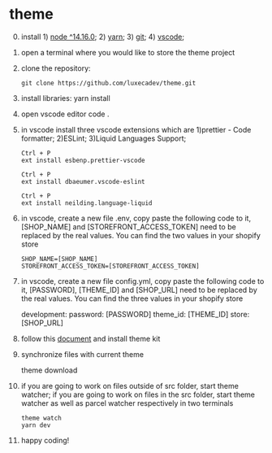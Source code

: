 # theme

0.  install 1) [node ^14.16.0](https://nodejs.org/en/); 2) [yarn](https://yarnpkg.com/getting-started/install); 3) [git](https://git-scm.com/downloads); 4) [vscode](https://code.visualstudio.com/);
1.  open a terminal where you would like to store the theme project
2.  clone the repository:

		git clone https://github.com/luxecadev/theme.git

3.  install libraries:
    yarn install
4.  open vscode editor
    code .
5.  in vscode install three vscode extensions which are 1)prettier - Code formatter; 2)ESLint; 3)Liquid Languages Support;

		Ctrl + P
		ext install esbenp.prettier-vscode

		Ctrl + P
		ext install dbaeumer.vscode-eslint

		Ctrl + P
		ext install neilding.language-liquid

6.  in vscode, create a new file .env, copy paste the following code to it, [SHOP_NAME] and [STOREFRONT_ACCESS_TOKEN]
    need to be replaced by the real values. You can find the two values in your shopify store

		SHOP_NAME=[SHOP_NAME]
		STOREFRONT_ACCESS_TOKEN=[STOREFRONT_ACCESS_TOKEN]

7.  in vscode, create a new file config.yml, copy paste the following code to it, [PASSWORD], [THEME_ID] and [SHOP_URL]
    need to be replaced by the real values. You can find the three values in your shopify store

    development:
			password: [PASSWORD]
			theme_id: [THEME_ID]
			store: [SHOP_URL]

8.  follow this [document](https://shopify.dev/tools/theme-kit/getting-started) and install theme kit
9.  synchronize files with current theme

    theme download

10. if you are going to work on files outside of src folder, start theme watcher; if you are going to work on files in the src folder, start theme watcher as well as parcel watcher respectively in two terminals

		theme watch
		yarn dev

11. happy coding!
